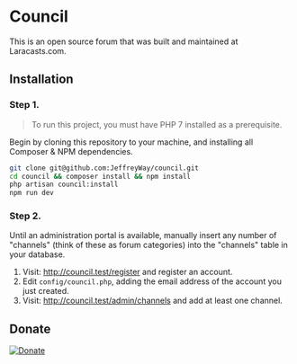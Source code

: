 # Council

This is an open source forum that was built and maintained at Laracasts.com.

## Installation

### Step 1.

> To run this project, you must have PHP 7 installed as a prerequisite.

Begin by cloning this repository to your machine, and installing all Composer & NPM dependencies.

```bash
git clone git@github.com:JeffreyWay/council.git
cd council && composer install && npm install
php artisan council:install
npm run dev
```

### Step 2.

Until an administration portal is available, manually insert any number of "channels" (think of these as forum categories) into the "channels" table in your database.

1. Visit: http://council.test/register and register an account.
1. Edit `config/council.php`, adding the email address of the account you just created.
1. Visit: http://council.test/admin/channels and add at least one channel.

## Donate

[![Donate](https://img.shields.io/badge/Donate-PayPal-green.svg)](https://www.paypal.com/cgi-bin/webscr?cmd=_s-xclick&hosted_button_id=Q4XLBV46V3958)